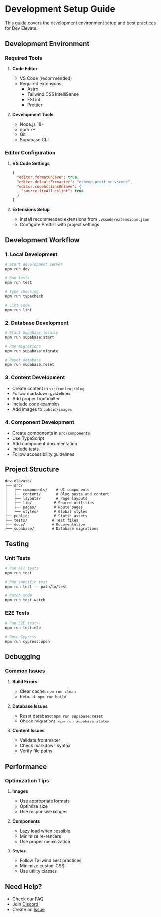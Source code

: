 # Development Setup Guide

This guide covers the development environment setup and best practices for Dev Elevate.

## Development Environment

### Required Tools

1. **Code Editor**
   - VS Code (recommended)
   - Required extensions:
     - Astro
     - Tailwind CSS IntelliSense
     - ESLint
     - Prettier

2. **Development Tools**
   - Node.js 18+
   - npm 7+
   - Git
   - Supabase CLI

### Editor Configuration

1. **VS Code Settings**
   ```json
   {
     "editor.formatOnSave": true,
     "editor.defaultFormatter": "esbenp.prettier-vscode",
     "editor.codeActionsOnSave": {
       "source.fixAll.eslint": true
     }
   }
   ```

2. **Extensions Setup**
   - Install recommended extensions from `.vscode/extensions.json`
   - Configure Prettier with project settings

## Development Workflow

### 1. Local Development

```bash
# Start development server
npm run dev

# Run tests
npm run test

# Type checking
npm run typecheck

# Lint code
npm run lint
```

### 2. Database Development

```bash
# Start Supabase locally
npm run supabase:start

# Run migrations
npm run supabase:migrate

# Reset database
npm run supabase:reset
```

### 3. Content Development

- Create content in `src/content/blog`
- Follow markdown guidelines
- Add proper frontmatter
- Include code examples
- Add images to `public/images`

### 4. Component Development

- Create components in `src/components`
- Use TypeScript
- Add component documentation
- Include tests
- Follow accessibility guidelines

## Project Structure

```
dev-elevate/
├── src/
│   ├── components/    # UI components
│   ├── content/       # Blog posts and content
│   ├── layouts/       # Page layouts
│   ├── lib/          # Shared utilities
│   ├── pages/        # Route pages
│   └── styles/       # Global styles
├── public/           # Static assets
├── tests/           # Test files
├── docs/            # Documentation
└── supabase/        # Database migrations
```

## Testing

### Unit Tests

```bash
# Run all tests
npm run test

# Run specific test
npm run test -- path/to/test

# Watch mode
npm run test:watch
```

### E2E Tests

```bash
# Run E2E tests
npm run test:e2e

# Open Cypress
npm run cypress:open
```

## Debugging

### Common Issues

1. **Build Errors**
   - Clear cache: `npm run clean`
   - Rebuild: `npm run build`

2. **Database Issues**
   - Reset database: `npm run supabase:reset`
   - Check migrations: `npm run supabase:status`

3. **Content Issues**
   - Validate frontmatter
   - Check markdown syntax
   - Verify file paths

## Performance

### Optimization Tips

1. **Images**
   - Use appropriate formats
   - Optimize size
   - Use responsive images

2. **Components**
   - Lazy load when possible
   - Minimize re-renders
   - Use proper memoization

3. **Styles**
   - Follow Tailwind best practices
   - Minimize custom CSS
   - Use utility classes

## Need Help?

- Check our [FAQ](../faq.md)
- Join [Discord](https://discord.gg/develevate)
- Create an [Issue](https://github.com/dev-elevate/dev-elevate/issues)